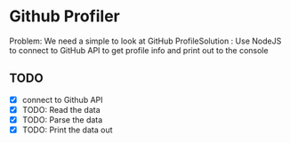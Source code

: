 # Github Profiler
Problem: We need a simple to look at GitHub ProfileSolution : Use NodeJS to connect to GitHub API to
get profile info and print out to the console


## TODO
* [x] connect to Github API
* [x] TODO: Read the data
* [x] TODO: Parse the data
* [x] TODO: Print the data out
